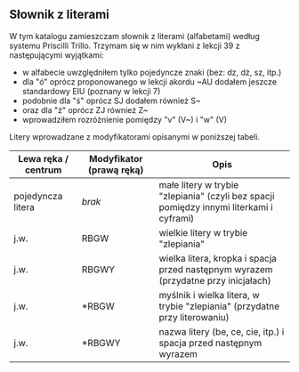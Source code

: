 ## Słownik z literami

W tym katalogu zamieszczam słownik z literami (alfabetami) według systemu Priscilli Trillo. Trzymam się w nim wykłani z lekcji 39 z następującymi wyjątkami:
* w alfabecie uwzględniłem tylko pojedyncze znaki (bez: dz, dż, sz, itp.)
* dla "ó" oprócz proponowanego w lekcji akordu ~AU dodałem jeszcze standardowy EIU (poznany w lekcji 7)
* podobnie dla "ś" oprócz SJ dodałem również S~
* oraz dla "ź" oprócz ZJ również Z~
* wprowadziłem rozróżnienie pomiędzy "v" (V~) i "w" (V)

Litery wprowadzane z modyfikatorami opisanymi w poniższej tabeli.

|   Lewa ręka / centrum |  Modyfikator (prawą ręką)  |    Opis   |
|-----------------------|----------------------------|-----------|
|  pojedyncza litera    |    _brak_                    | małe litery w trybie "zlepiania" (czyli bez spacji pomiędzy innymi literkami i cyframi) |
|     j.w.              | RBGW                       | wielkie litery w trybie "zlepiania" |
|     j.w.              | RBGWY                      | wielka litera, kropka i spacja przed następnym wyrazem (przydatne przy inicjałach) |
|     j.w.              | *RBGW                      | myślnik i wielka litera, w trybie "zlepiania" (przydatne przy literowaniu) |
|     j.w.              | *RBGWY                     | nazwa litery (be, ce, cie, itp.) i spacja przed następnym wyrazem  |
